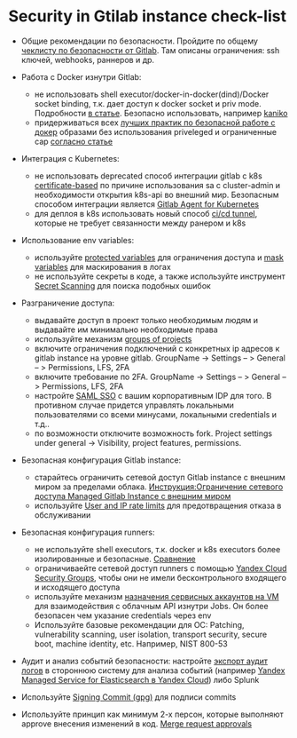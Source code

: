 # Security in Gtilab instance check-list

- Общие рекомендации по безопасности. Пройдите по общему [чеклисту по безопасности от Gitlab](https://docs.gitlab.com/ee/security/). Там описаны ограничения: ssh ключей, webhooks, раннеров и др.
- Работа с Docker изнутри Gitlab:
    - не использовать shell executor/docker-in-docker(dind)/Docker socket binding, т.к. дает доступ к docker socket и priv mode. Подробности [в статье](https://blog.nestybox.com/2020/10/21/gitlab-dind.html). Безопасно использовать, например [kaniko](https://docs.gitlab.com/ee/ci/docker/using_kaniko.html)
    - придерживаться всех [лучших практик по безопасной работе с докер](https://docs.docker.com/engine/security/) образами без использования priveleged и ограниченные cap [согласно статье](https://docs.gitlab.com/runner/security/)
- Интеграция с Kubernetes:
    - не использовать deprecated способ интеграции gitlab с k8s [certificate-based](https://docs.gitlab.com/ee/user/infrastructure/clusters/) по причине использования sa с cluster-admin и необходимости открытия k8s-api во внешний  мир. Безопасным способом интеграции является [Gitlab Agent for Kubernetes](https://docs.gitlab.com/ee/user/clusters/agent/)
    - для деплоя в k8s использовать новый способ [ci/cd tunnel](https://docs.gitlab.com/ee/user/clusters/agent/ci_cd_tunnel.html), которые не требует связанности между ранером и k8s
- Использование env variables:
    - используйте [protected variables](https://docs.gitlab.com/ee/ci/variables/#protect-a-cicd-variable) для ограничения доступа и [mask variables](https://docs.gitlab.com/ee/ci/variables/#mask-a-cicd-variable) для маскирования в логах
    - не используйте секреты в коде, а также используйте инструмент [Secret Scanning](https://docs.gitlab.com/ee/user/application_security/secret_detection/) для поиска подобных ошибок
- Разграничение доступа:
    - выдавайте доступ в проект только необходимым людям и выдавайте им минимально необходимые права
    - используйте механизм [groups of projects](https://docs.gitlab.com/ee/user/group/)
    - включите ограничения подключений с конкретных ip адресов к gitlab instance на уровне gitlab. GroupName -> Settings – > General – > Permissions, LFS, 2FA
    - включите требование по 2FA. GroupName -> Settings – > General – > Permissions, LFS, 2FA
    - настройте [SAML SSO](https://docs.gitlab.com/ee/user/group/saml_sso/) с вашим корпоративным IDP для того. В противном случае придется управлять локальными пользователями со всеми минусами, локальными credentials и т.д.. 
    - по возможности отключите возможность fork. Project settings under general -> Visibility, project features, permissions.
- Безопасная конфигурация Gitlab instance:
    - старайтесь ограничить сетевой доступ Gitlab instance с внешним миром за пределами облака. [Инструкция:Ограничение сетевого доступа Managed Gitlab Instance с внешним миром](https://github.com/yandex-cloud/yc-solution-library-for-security/tree/master/secure_ci_cd/secure_ci_cd_with_webinar/gitlab_instance_sec_checklist/gitlab_instance_isolate.md)
    - используйте [User and IP rate limits](https://docs.gitlab.com/ee/user/admin_area/settings/user_and_ip_rate_limits.html) для предотвращения отказа в обслуживании
    
- Безопасная конфигурация runners:
    - не используйте shell executors, т.к. docker и k8s executors более изолированные и безопасные. [Сравнение](https://docs.gitlab.com/runner/executors/
)
    - ограничиваейте сетевой доступ runners с помощью [Yandex Cloud Security Groups](https://cloud.yandex.ru/docs/vpc/concepts/security-groups), чтобы они не имели бесконтрольного входящего и исходящего доступа
    - используйте механизм [назначения сервисных аккаунтов на VM](https://cloud.yandex.ru/docs/compute/operations/vm-connect/auth-inside-vm ) для взаимодействия с облачным API изнутри Jobs. Он более безопасен чем указание credentials через env
    - Используйте базовые рекомендации для ОС: Patching, vulnerability scanning, user isolation, transport security, secure boot, machine identity, etc. Например, NIST 800-53 
- Аудит и анализ событий безопасности: настройте [экспорт аудит логов](https://docs.gitlab.com/ee/administration/audit_event_streaming.html) в стороннюю систему для анализа событий (например [Yandex Managed Service for Elasticsearch в Yandex Cloud](https://cloud.yandex.ru/services/managed-elasticsearch)) либо Splunk
- Используйте [Signing Commit (gpg)](https://docs.gitlab.com/ee/user/project/repository/gpg_signed_commits/) для подписи commits
- Используйте принцип как минимум 2-х персон, которые выполняют approve внесения изменений в код. [Merge request approvals](https://docs.gitlab.com/ee/user/project/merge_requests/approvals/)